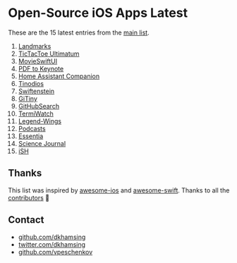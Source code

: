# Open-Source iOS Apps Latest

These are the 15 latest entries from the [main list](https://github.com/dkhamsing/open-source-ios-apps).


1. [Landmarks](https://developer.apple.com/tutorials/swiftui/creating-and-combining-views)
2. [TicTacToe Ultimatum](https://github.com/mkhrapov/tictactoe-ultimatum)
3. [MovieSwiftUI](https://github.com/Dimillian/MovieSwiftUI)
4. [PDF to Keynote](https://github.com/LumingYin/PDFToKeynote-iOS)
5. [Home Assistant Companion](https://github.com/home-assistant/home-assistant-iOS)
6. [Tinodios](https://github.com/tinode/ios)
7. [Swiftenstein](https://github.com/nicklockwood/Swiftenstein)
8. [GiTiny](https://github.com/k-lpmg/GiTiny)
9. [GitHubSearch](https://github.com/Karambirov/GitHubSearch)
10. [TermiWatch](https://github.com/kuglee/TermiWatch)
11. [Legend-Wings](https://github.com/woguan/Legend-Wings)
12. [Podcasts](https://github.com/Karambirov/Podcasts)
13. [Essentia](https://github.com/essentiaone/Essentia-iOS)
14. [Science Journal](https://github.com/google/science-journal-ios)
15. [iSH](https://github.com/tbodt/ish)

## Thanks

This list was inspired by [awesome-ios](https://github.com/vsouza/awesome-ios) and [awesome-swift](https://github.com/matteocrippa/awesome-swift). Thanks to all the [contributors](https://github.com/dkhamsing/open-source-ios-apps/graphs/contributors) 🎉 

## Contact

- [github.com/dkhamsing](https://github.com/dkhamsing)
- [twitter.com/dkhamsing](https://twitter.com/dkhamsing)
- [github.com/vpeschenkov](https://github.com/vpeschenkov)
